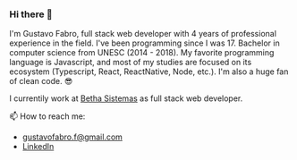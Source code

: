 ### Hi there 👋

I'm Gustavo Fabro, full stack web developer with 4 years of professional experience in the field. I've been programming since I was 17. Bachelor in computer science from UNESC (2014 - 2018). My favorite programming language is Javascript, and most of my studies are focused on its ecosystem (Typescript, React, ReactNative, Node, etc.). I'm also a huge fan of clean code. :sunglasses:

I currentily work at [Betha Sistemas](http://www.betha.com.br/) as full stack web developer.


📫 How to reach me:

  - gustavofabro.f@gmail.com
  - [LinkedIn](https://www.linkedin.com/in/gustavo-fabro-a42701132/)
